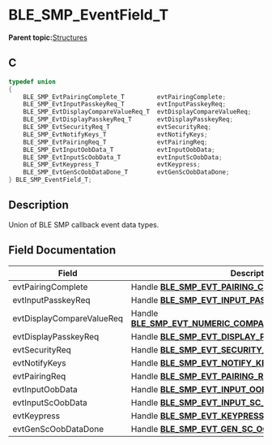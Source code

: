 # BLE\_SMP\_EventField\_T

**Parent topic:**[Structures](GUID-32B57AF4-FA13-419A-852F-73C4E0457A07.md)

## C

```c
typedef union
{
    BLE_SMP_EvtPairingComplete_T         evtPairingComplete;
    BLE_SMP_EvtInputPasskeyReq_T         evtInputPasskeyReq;
    BLE_SMP_EvtDisplayCompareValueReq_T  evtDisplayCompareValueReq;
    BLE_SMP_EvtDisplayPasskeyReq_T       evtDisplayPasskeyReq;
    BLE_SMP_EvtSecurityReq_T             evtSecurityReq;
    BLE_SMP_EvtNotifyKeys_T              evtNotifyKeys;
    BLE_SMP_EvtPairingReq_T              evtPairingReq;
    BLE_SMP_EvtInputOobData_T            evtInputOobData;
    BLE_SMP_EvtInputScOobData_T          evtInputScOobData;
    BLE_SMP_EvtKeypress_T                evtKeypress;
    BLE_SMP_EvtGenScOobDataDone_T        evtGenScOobDataDone;
} BLE_SMP_EventField_T;
```

## Description

Union of BLE SMP callback event data types.

## Field Documentation

|Field|Description|
|-----|-----------|
|evtPairingComplete|Handle **[BLE\_SMP\_EVT\_PAIRING\_COMPLETE](GUID-DA3C91C3-3ACA-4850-B469-FDF748DD2D87.md)**.|
|evtInputPasskeyReq|Handle **[BLE\_SMP\_EVT\_INPUT\_PASSKEY\_REQUEST](GUID-DA3C91C3-3ACA-4850-B469-FDF748DD2D87.md)**.|
|evtDisplayCompareValueReq|Handle **[BLE\_SMP\_EVT\_NUMERIC\_COMPARISON\_CONFIRM\_REQUEST](GUID-DA3C91C3-3ACA-4850-B469-FDF748DD2D87.md)**.|
|evtDisplayPasskeyReq|Handle **[BLE\_SMP\_EVT\_DISPLAY\_PASSKEY\_REQUEST](GUID-DA3C91C3-3ACA-4850-B469-FDF748DD2D87.md)**.|
|evtSecurityReq|Handle **[BLE\_SMP\_EVT\_SECURITY\_REQUEST](GUID-DA3C91C3-3ACA-4850-B469-FDF748DD2D87.md)**.|
|evtNotifyKeys|Handle **[BLE\_SMP\_EVT\_NOTIFY\_KEYS](GUID-DA3C91C3-3ACA-4850-B469-FDF748DD2D87.md)**.|
|evtPairingReq|Handle **[BLE\_SMP\_EVT\_PAIRING\_REQUEST](GUID-DA3C91C3-3ACA-4850-B469-FDF748DD2D87.md)**.|
|evtInputOobData|Handle **[BLE\_SMP\_EVT\_INPUT\_OOB\_DATA\_REQUEST](GUID-DA3C91C3-3ACA-4850-B469-FDF748DD2D87.md)**.|
|evtInputScOobData|Handle **[BLE\_SMP\_EVT\_INPUT\_SC\_OOB\_DATA\_REQUEST](GUID-DA3C91C3-3ACA-4850-B469-FDF748DD2D87.md)**.|
|evtKeypress|Handle **[BLE\_SMP\_EVT\_KEYPRESS](GUID-DA3C91C3-3ACA-4850-B469-FDF748DD2D87.md)**.|
|evtGenScOobDataDone|Handle **[BLE\_SMP\_EVT\_GEN\_SC\_OOB\_DATA\_DONE](GUID-DA3C91C3-3ACA-4850-B469-FDF748DD2D87.md)**.|

